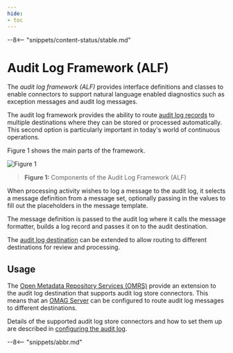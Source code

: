 ```yaml
---
hide:
- toc
---
```


<!-- SPDX-License-Identifier: CC-BY-4.0 -->
<!-- Copyright Contributors to the Egeria project 2020. -->

--8<-- "snippets/content-status/stable.md"

# Audit Log Framework (ALF)

The *audit log framework (ALF)* provides interface definitions and classes to enable connectors to support natural language enabled diagnostics such as exception messages and audit log messages.

The audit log framework provides the ability to route [audit log records](/concepts/audit-log) to multiple destinations where they can be stored or processed automatically. This second option is particularly important in today's world of continuous operations.

Figure 1 shows the main parts of the framework.

![Figure 1](audit-log-framework-overview.svg)
> **Figure 1:** Components of the Audit Log Framework (ALF)

When processing activity wishes to log a message to the audit log, it selects a message definition from a message set, optionally passing in the values to fill out the placeholders in the message template.

The message definition is passed to the audit log where it calls the message formatter, builds a log record and passes it on to the audit destination.

The [audit log destination](/concepts/audit-log) can be extended to allow routing to different destinations for review and processing.

## Usage

The [Open Metadata Repository Services (OMRS)](/services/omrs) provide an extension to the audit log destination that supports audit log store connectors. This means that an [OMAG Server](/concepts/omag-server) can be configured to route audit log messages to different destinations.

Details of the supported audit log store connectors and how to set them up are described in
[configuring the audit log](/guides/admin/servers/by-section/repository-services-section/#configuring-the-audit-log).

--8<-- "snippets/abbr.md"

